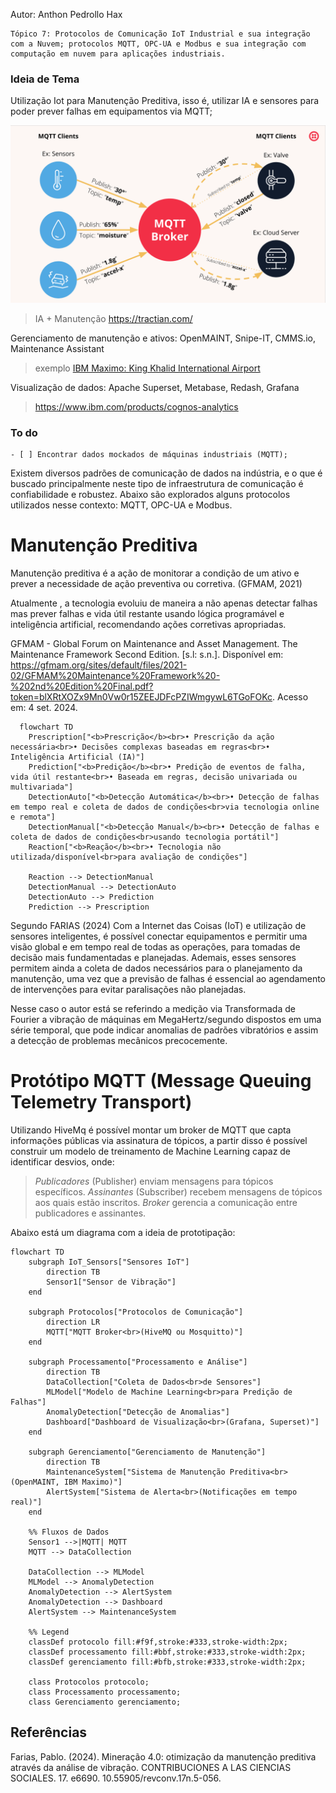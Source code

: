 Autor: Anthon Pedrollo Hax

    Tópico 7: Protocolos de Comunicação IoT Industrial e sua integração com a Nuvem; protocolos MQTT, OPC-UA e Modbus e sua integração com computação em nuvem para aplicações industriais.


### Ideia de Tema
Utilização Iot para Manutenção Preditiva, isso é, utilizar IA e sensores para poder prever falhas em equipamentos via MQTT;

[<img alt="MQTT" width="600px" src="MQTT_Diagram.png" />](https://www.twilio.com/en-us/blog/what-is-mqtt)

> IA + Manutenção https://tractian.com/

Gerenciamento de manutenção e ativos:
OpenMAINT, Snipe-IT, CMMS.io, Maintenance Assistant
> exemplo [IBM Maximo: King Khalid International Airport](https://www.ibm.com/blog/the-skys-the-limit-for-airport-maintenance/)

Visualização de dados: Apache Superset, Metabase, Redash, Grafana
> https://www.ibm.com/products/cognos-analytics     

### To do
    - [ ] Encontrar dados mockados de máquinas industriais (MQTT);

Existem diversos padrões de comunicação de dados na indústria, e o que é buscado principalmente neste tipo de infraestrutura de comunicação é confiabilidade e robustez. Abaixo são explorados alguns protocolos utilizados nesse contexto: MQTT, OPC-UA e Modbus.

# Manutenção Preditiva

Manutenção preditiva é a ação de monitorar a condição de um ativo e prever a necessidade de ação preventiva ou corretiva. (GFMAM, 2021) 

Atualmente , a tecnologia evoluiu de maneira a não apenas detectar falhas mas prever falhas e vida útil restante usando lógica programável e inteligência artificial, recomendando ações corretivas apropriadas.

GFMAM -  Global Forum on Maintenance and Asset Management. The Maintenance Framework Second Edition. [s.l: s.n.]. Disponível em: <https://gfmam.org/sites/default/files/2021-02/GFMAM%20Maintenance%20Framework%20-%202nd%20Edition%20Final.pdf?token=blXRtXOZx9Mn0Vw0r15ZEEJDFcPZIWmgywL6TGoFOKc>. Acesso em: 4 set. 2024.

```mermaid
  flowchart TD
    Prescription["<b>Prescrição</b><br>• Prescrição da ação necessária<br>• Decisões complexas baseadas em regras<br>• Inteligência Artificial (IA)"]
    Prediction["<b>Predição</b><br>• Predição de eventos de falha, vida útil restante<br>• Baseada em regras, decisão univariada ou multivariada"]
    DetectionAuto["<b>Detecção Automática</b><br>• Detecção de falhas em tempo real e coleta de dados de condições<br>via tecnologia online e remota"]
    DetectionManual["<b>Detecção Manual</b><br>• Detecção de falhas e coleta de dados de condições<br>usando tecnologia portátil"]
    Reaction["<b>Reação</b><br>• Tecnologia não utilizada/disponível<br>para avaliação de condições"]

    Reaction --> DetectionManual
    DetectionManual --> DetectionAuto
    DetectionAuto --> Prediction
    Prediction --> Prescription
```

Segundo FARIAS (2024)
    Com a Internet das Coisas (IoT) e utilização de sensores inteligentes, é possível conectar equipamentos e permitir uma visão global e em tempo real de todas as operações, para tomadas  de decisão mais fundamentadas e planejadas. Ademais, esses sensores permitem ainda a coleta  de dados necessários para o planejamento da manutenção, uma vez que a previsão de falhas é  essencial ao agendamento de intervenções para evitar paralisações não planejadas.

Nesse caso o autor está se referindo a medição via Transformada de Fourier a vibração de máquinas em MegaHertz/segundo dispostos em uma série temporal, que pode indicar anomalias de padrões vibratórios e assim a detecção de problemas mecânicos precocemente.


# Protótipo MQTT (Message Queuing Telemetry Transport)

Utilizando HiveMq é possível montar um broker de MQTT que capta informações públicas via assinatura de tópicos, a partir disso é possível construir um modelo de treinamento de Machine Learning capaz de identificar desvios, onde:

> *Publicadores* (Publisher) enviam mensagens para tópicos específicos.
> *Assinantes* (Subscriber) recebem mensagens de tópicos aos quais estão inscritos.
> *Broker* gerencia a comunicação entre publicadores e assinantes.

Abaixo está um diagrama com a ideia de prototipação:

```mermaid
flowchart TD
    subgraph IoT_Sensors["Sensores IoT"]
        direction TB
        Sensor1["Sensor de Vibração"]
    end

    subgraph Protocolos["Protocolos de Comunicação"]
        direction LR
        MQTT["MQTT Broker<br>(HiveMQ ou Mosquitto)"]
    end

    subgraph Processamento["Processamento e Análise"]
        direction TB
        DataCollection["Coleta de Dados<br>de Sensores"]
        MLModel["Modelo de Machine Learning<br>para Predição de Falhas"]
        AnomalyDetection["Detecção de Anomalias"]
        Dashboard["Dashboard de Visualização<br>(Grafana, Superset)"]
    end

    subgraph Gerenciamento["Gerenciamento de Manutenção"]
        direction TB
        MaintenanceSystem["Sistema de Manutenção Preditiva<br>(OpenMAINT, IBM Maximo)"]
        AlertSystem["Sistema de Alerta<br>(Notificações em tempo real)"]
    end

    %% Fluxos de Dados
    Sensor1 -->|MQTT| MQTT
    MQTT --> DataCollection

    DataCollection --> MLModel
    MLModel --> AnomalyDetection
    AnomalyDetection --> AlertSystem
    AnomalyDetection --> Dashboard
    AlertSystem --> MaintenanceSystem

    %% Legend
    classDef protocolo fill:#f9f,stroke:#333,stroke-width:2px;
    classDef processamento fill:#bbf,stroke:#333,stroke-width:2px;
    classDef gerenciamento fill:#bfb,stroke:#333,stroke-width:2px;
    
    class Protocolos protocolo;
    class Processamento processamento;
    class Gerenciamento gerenciamento;
```

## Referências

Farias, Pablo. (2024). Mineração 4.0: otimização da manutenção preditiva através da análise de vibração. CONTRIBUCIONES A LAS CIENCIAS SOCIALES. 17. e6690. 10.55905/revconv.17n.5-056. 